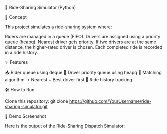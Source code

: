 🚖 Ride-Sharing Simulator (Python)

📌 Concept

This project simulates a ride-sharing system where:

Riders are managed in a queue (FIFO).
Drivers are assigned using a priority queue (heapq):
Nearest driver gets priority.
If two drivers are at the same distance, the higher-rated driver is chosen.
Each completed ride is recorded in a ride history.

✨ Features

📥 Rider queue using deque
🚗 Driver priority queue using heapq
🎯 Matching algorithm → Nearest + Best driver first
📝 Ride history tracking


🛠️ How to Run

Clone this repository:
git clone https://github.com/YourUsername/ride-sharing-simulator.git

🚀 Demo Screenshot

Here is the output of the Ride-Sharing Dispatch Simulator:


